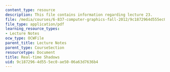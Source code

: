 ```yaml
---
content_type: resource
description: This file contains information regarding lecture 23.
file: /media/courses/6-837-computer-graphics-fall-2012/9c1872964d555ec0ae5006a63d7636b4_MIT6_837F12_Lec23.pdf
file_type: application/pdf
learning_resource_types:
- Lecture Notes
ocw_type: OCWFile
parent_title: Lecture Notes
parent_type: CourseSection
resourcetype: Document
title: Real-time Shadows
uid: 9c187296-4d55-5ec0-ae50-06a63d7636b4
---
```

